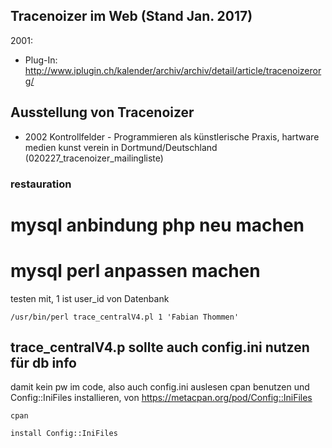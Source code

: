 
## Tracenoizer im Web (Stand Jan. 2017)

2001:

 * Plug-In: http://www.iplugin.ch/kalender/archiv/archiv/detail/article/tracenoizerorg/

## Ausstellung von Tracenoizer

 * 2002 Kontrollfelder - Programmieren als künstlerische Praxis, hartware medien kunst verein in Dortmund/Deutschland (020227_tracenoizer_mailingliste)



### restauration

# mysql anbindung php neu machen


# mysql perl anpassen machen



testen mit, 1 ist user_id von  Datenbank
```
/usr/bin/perl trace_centralV4.pl 1 'Fabian Thommen'
```


## trace_centralV4.p sollte auch config.ini nutzen für db info

damit kein pw im code, also auch config.ini auslesen
cpan benutzen und  Config::IniFiles installieren, von https://metacpan.org/pod/Config::IniFiles

```
cpan
```

```
install Config::IniFiles
```

